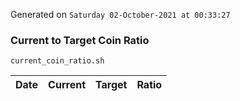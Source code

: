 Generated on `Saturday 02-October-2021 at 00:33:27`

### Current to Target Coin Ratio
`current_coin_ratio.sh`

Date|Current|Target|Ratio
---|---|---|---
